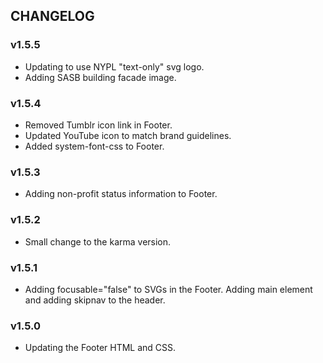 ## CHANGELOG

### v1.5.5
- Updating to use NYPL "text-only" svg logo.
- Adding SASB building facade image.

### v1.5.4
- Removed Tumblr icon link in Footer.
- Updated YouTube icon to match brand guidelines.
- Added system-font-css to Footer.

### v1.5.3
- Adding non-profit status information to Footer.

### v1.5.2
- Small change to the karma version.

### v1.5.1
- Adding focusable="false" to SVGs in the Footer. Adding main element and adding skipnav to the header.

### v1.5.0
- Updating the Footer HTML and CSS.
